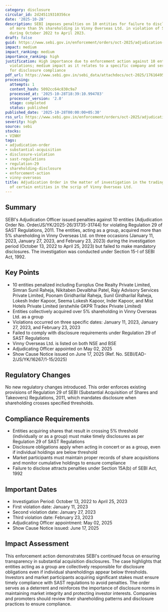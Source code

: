 ```yaml
---
category: disclosure
circular_id: 2d245119310356ce
date: '2025-10-28'
description: SEBI imposes penalties on 10 entities for failure to disclose acquisition
  of more than 5% shareholding in Vinny Overseas Ltd. in violation of SAST Regulations
  during October 2022 to April 2023.
draft: false
guid: https://www.sebi.gov.in/enforcement/orders/oct-2025/adjudication-order-in-the-matter-of-investigation-in-the-trading-activities-of-certain-entities-in-the-scrip-of-vinny-overseas-ltd-_97493.html
impact: medium
impact_ranking: medium
importance_ranking: high
justification: High importance due to enforcement action against 10 entities for SAST
  violations; medium impact as it relates to a specific company and serves as precedent
  for disclosure compliance
pdf_url: https://www.sebi.gov.in/sebi_data/attachdocs/oct-2025/1761649503302_1.pdf
processing:
  attempts: 1
  content_hash: 5092cc64c830c9a7
  processed_at: '2025-10-28T18:39:10.994783'
  processor_version: '2.0'
  stage: completed
  status: published
published_date: '2025-10-28T00:00:00+05:30'
rss_url: https://www.sebi.gov.in/enforcement/orders/oct-2025/adjudication-order-in-the-matter-of-investigation-in-the-trading-activities-of-certain-entities-in-the-scrip-of-vinny-overseas-ltd-_97493.html
severity: high
source: sebi
stocks:
- VINNY
tags:
- adjudication-order
- substantial-acquisition
- disclosure-violation
- sast-regulations
- regulation-29
- shareholding-disclosure
- enforcement-action
- vinny-overseas
title: Adjudication Order in the matter of investigation in the trading activities
  of certain entities in the scrip of Vinny Overseas Ltd.
---
```


## Summary

SEBI's Adjudication Officer issued penalties against 10 entities (Adjudication Order No. Order/JS/YK/2025-26/31735-31744) for violating Regulation 29 of SAST Regulations, 2011. The entities, acting as a group, acquired more than 5% shareholding in Vinny Overseas Ltd. on three occasions (January 11, 2023, January 27, 2023, and February 23, 2023) during the investigation period (October 13, 2022 to April 25, 2023) but failed to make mandatory disclosures. The investigation was conducted under Section 15-I of SEBI Act, 1992.

## Key Points

- 10 entities penalized including Europlus One Realty Private Limited, Simran Sunil Raheja, Nikitaben Devalbhai Patel, Rajy Advisory Services Private Limited, Poonam Giridharilal Raheja, Sunil Girdharilal Raheja, Lokesh Inder Kapoor, Seema Lokesh Kapoor, Inder Kapoor, and Mist Hotels Private Limited (erstwhile GKPR Tradex Private Limited)
- Entities collectively acquired over 5% shareholding in Vinny Overseas Ltd. as a group
- Violations occurred on three specific dates: January 11, 2023, January 27, 2023, and February 23, 2023
- Failed to comply with disclosure requirements under Regulation 29 of SAST Regulations
- Vinny Overseas Ltd. is listed on both NSE and BSE
- Adjudicating Officer appointed on May 02, 2025
- Show Cause Notice issued on June 17, 2025 (Ref. No. SEBI/EAD-2/JS/YK/16267/1-15/2025)

## Regulatory Changes

No new regulatory changes introduced. This order enforces existing provisions of Regulation 29 of SEBI (Substantial Acquisition of Shares and Takeovers) Regulations, 2011, which mandates disclosure when shareholding crosses specified thresholds.

## Compliance Requirements

- Entities acquiring shares that result in crossing 5% threshold (individually or as a group) must make timely disclosures as per Regulation 29 of SAST Regulations
- Disclosure obligations apply when acting in concert or as a group, even if individual holdings are below threshold
- Market participants must maintain proper records of share acquisitions and monitor cumulative holdings to ensure compliance
- Failure to disclose attracts penalties under Section 15A(b) of SEBI Act, 1992

## Important Dates

- Investigation Period: October 13, 2022 to April 25, 2023
- First violation date: January 11, 2023
- Second violation date: January 27, 2023
- Third violation date: February 23, 2023
- Adjudicating Officer appointment: May 02, 2025
- Show Cause Notice issued: June 17, 2025

## Impact Assessment

This enforcement action demonstrates SEBI's continued focus on ensuring transparency in substantial acquisition disclosures. The case highlights that entities acting as a group are collectively responsible for disclosure obligations even if individual shareholdings appear below thresholds. Investors and market participants acquiring significant stakes must ensure timely compliance with SAST regulations to avoid penalties. The order serves as a deterrent and reinforces the importance of disclosure norms in maintaining market integrity and protecting investor interests. Companies and promoters should review their shareholding patterns and disclosure practices to ensure compliance.